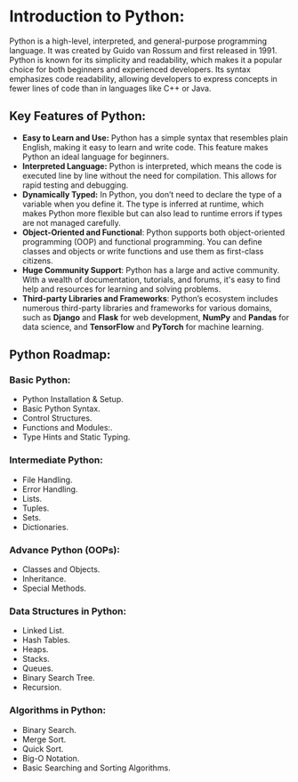 # **Introduction to Python:**

Python is a high-level, interpreted, and general-purpose programming language. It was created by Guido van Rossum and first released in 1991. Python is known for its simplicity and readability, which makes it a popular choice for both beginners and experienced developers. Its syntax emphasizes code readability, allowing developers to express concepts in fewer lines of code than in languages like C++ or Java.

## **Key Features of Python:**

- **Easy to Learn and Use:** Python has a simple syntax that resembles plain English, making it easy to learn and write code. This feature makes Python an ideal language for beginners.
- **Interpreted Language:** Python is interpreted, which means the code is executed line by line without the need for compilation. This allows for rapid testing and debugging.
- **Dynamically Typed:** In Python, you don’t need to declare the type of a variable when you define it. The type is inferred at runtime, which makes Python more flexible but can also lead to runtime errors if types are not managed carefully.
- **Object-Oriented and Functional**: Python supports both object-oriented programming (OOP) and functional programming. You can define classes and objects or write functions and use them as first-class citizens.
- **Huge Community Support**: Python has a large and active community. With a wealth of documentation, tutorials, and forums, it's easy to find help and resources for learning and solving problems.
- **Third-party Libraries and Frameworks**: Python’s ecosystem includes numerous third-party libraries and frameworks for various domains, such as **Django** and **Flask** for web development, **NumPy** and **Pandas** for data science, and **TensorFlow** and **PyTorch** for machine learning.

## **Python Roadmap:**

### **Basic Python:**

- Python Installation & Setup.
- Basic Python Syntax.
- Control Structures.
- Functions and Modules:.
- Type Hints and Static Typing.

### **Intermediate Python:**

- File Handling.
- Error Handling.
- Lists.
- Tuples.
- Sets.
- Dictionaries.

### **Advance Python (OOPs):**

- Classes and Objects.
- Inheritance.
- Special Methods.

### **Data Structures in Python:**

- Linked List.
- Hash Tables.
- Heaps.
- Stacks.
- Queues.
- Binary Search Tree.
- Recursion.

### **Algorithms in Python:**

- Binary Search.
- Merge Sort.
- Quick Sort.
- Big-O Notation.
- Basic Searching and Sorting Algorithms.
